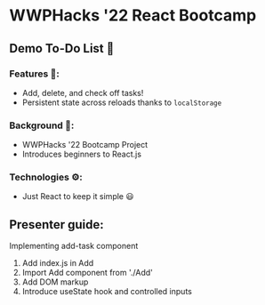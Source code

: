 # WWPHacks '22 React Bootcamp

## Demo To-Do List 📃

### Features 🤩:
- Add, delete, and check off tasks!
- Persistent state across reloads thanks to `localStorage`

### Background 🤔:

- WWPHacks '22 Bootcamp Project
- Introduces beginners to React.js

### Technologies ⚙️:

- Just React to keep it simple 😃


## Presenter guide:

Implementing add-task component
1. Add index.js in Add
2. Import Add component from './Add'
3. Add DOM markup
4. Introduce useState hook and controlled inputs